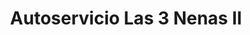 ---
title: "Autoservicio Las 3 Nenas II"
url: /posadas/autoservicio-las-3-nenas-ii/
shop: comodidad
---